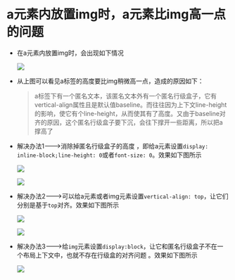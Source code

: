 # a元素内放置img时，a元素比img高一点的问题

- 在a元素内放置img时，会出现如下情况

  ![](http://p7e35vgip.bkt.clouddn.com/a-img.jpg)

- 从上图可以看见a标签的高度要比img稍微高一点，造成的原因如下：

  > a标签下有一个匿名文本，该匿名文本外有一个匿名行级盒子，它有vertical-align属性且是默认值baseline。而往往因为上下文line-height的影响，使它有个line-height，从而使其有了高度。又由于baseline对齐的原因，这个匿名行级盒子要下沉，会往下撑开一些距离，所以把a撑高了

- 解决办法1--->消除掉匿名行级盒子的高度 ，即给a元素设置`display: inline-block;line-height: 0`或者`font-size: 0`。效果如下图所示

  ![](http://p7e35vgip.bkt.clouddn.com/a-imgs1.jpg)

  ![](http://p7e35vgip.bkt.clouddn.com/a-imgs2.jpg)

- 解决办法2--->可以给a元素或者img元素设置`vertical-align: top`，让它们分别是基于`top`对齐。效果如下图所示

  ![](http://p7e35vgip.bkt.clouddn.com/a-imgs3.jpg)

  ![](http://p7e35vgip.bkt.clouddn.com/a-imgs4.jpg)

- 解决办法3--->给`img`元素设置`display:block`，让它和匿名行级盒子不在一个布局上下文中，也就不存在行级盒的对齐问题 。效果如下图所示

  ![](http://p7e35vgip.bkt.clouddn.com/a-imgs5.jpg)